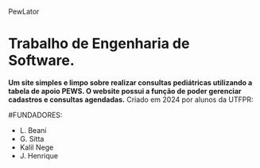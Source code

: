 PewLator
# Trabalho de Engenharia de Software.

**Um site simples e limpo sobre realizar consultas pediátricas utilizando a tabela de apoio PEWS. O website possui a função de poder gerenciar cadastros e consultas agendadas.**
Criado em 2024 por alunos da UTFPR:

#FUNDADORES:
- L. Beani
- G. Sitta
- Kalil Nege
- J. Henrique
